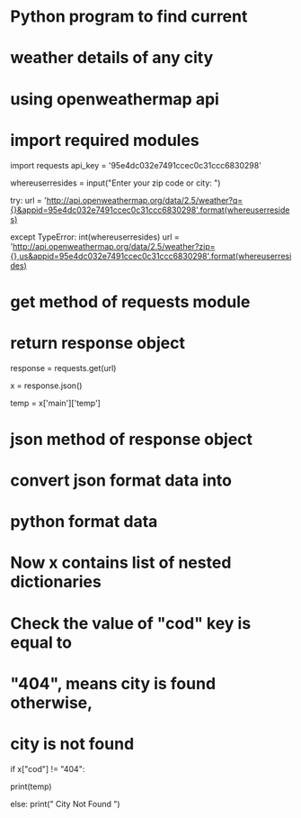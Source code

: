 # Python program to find current  
# weather details of any city 
# using openweathermap api 
  
# import required modules 
import requests
api_key = '95e4dc032e7491ccec0c31ccc6830298'

whereuserresides = input("Enter your zip code or city: ")

try:
  url = 'http://api.openweathermap.org/data/2.5/weather?q={}&appid=95e4dc032e7491ccec0c31ccc6830298'.format(whereuserresides)
  
except TypeError:
  int(whereuserresides)
  url = 'http://api.openweathermap.org/data/2.5/weather?zip={},us&appid=95e4dc032e7491ccec0c31ccc6830298'.format(whereuserresides)
  





  
# get method of requests module 
# return response object 
response = requests.get(url) 

x = response.json() 

temp = x['main']['temp']
  
# json method of response object  
# convert json format data into 
# python format data 

  
# Now x contains list of nested dictionaries 
# Check the value of "cod" key is equal to 
# "404", means city is found otherwise, 
# city is not found 
if x["cod"] != "404": 
  
  print(temp)
  
   

else: 
    print(" City Not Found ") 
